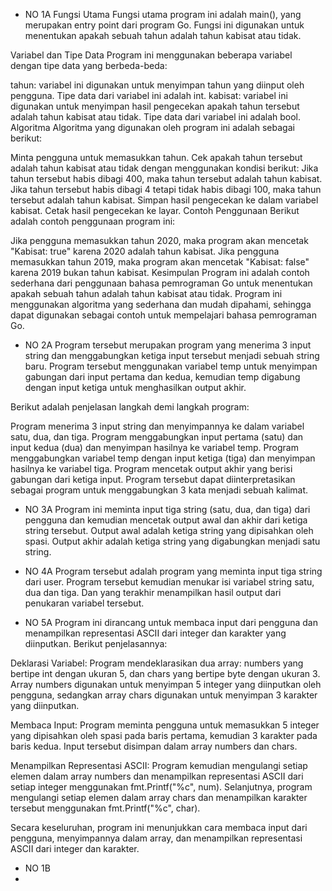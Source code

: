 - NO 1A
Fungsi Utama
Fungsi utama program ini adalah main(), yang merupakan entry point dari program Go. Fungsi ini digunakan untuk menentukan apakah sebuah tahun adalah tahun kabisat atau tidak.

Variabel dan Tipe Data
Program ini menggunakan beberapa variabel dengan tipe data yang berbeda-beda:

tahun: variabel ini digunakan untuk menyimpan tahun yang diinput oleh pengguna. Tipe data dari variabel ini adalah int.
kabisat: variabel ini digunakan untuk menyimpan hasil pengecekan apakah tahun tersebut adalah tahun kabisat atau tidak. Tipe data dari variabel ini adalah bool.
Algoritma
Algoritma yang digunakan oleh program ini adalah sebagai berikut:

Minta pengguna untuk memasukkan tahun.
Cek apakah tahun tersebut adalah tahun kabisat atau tidak dengan menggunakan kondisi berikut:
Jika tahun tersebut habis dibagi 400, maka tahun tersebut adalah tahun kabisat.
Jika tahun tersebut habis dibagi 4 tetapi tidak habis dibagi 100, maka tahun tersebut adalah tahun kabisat.
Simpan hasil pengecekan ke dalam variabel kabisat.
Cetak hasil pengecekan ke layar.
Contoh Penggunaan
Berikut adalah contoh penggunaan program ini:

Jika pengguna memasukkan tahun 2020, maka program akan mencetak "Kabisat: true" karena 2020 adalah tahun kabisat.
Jika pengguna memasukkan tahun 2019, maka program akan mencetak "Kabisat: false" karena 2019 bukan tahun kabisat.
Kesimpulan
Program ini adalah contoh sederhana dari penggunaan bahasa pemrograman Go untuk menentukan apakah sebuah tahun adalah tahun kabisat atau tidak. Program ini menggunakan algoritma yang sederhana dan mudah dipahami, sehingga dapat digunakan sebagai contoh untuk mempelajari bahasa pemrograman Go.

- NO 2A
Program tersebut merupakan program yang menerima 3 input string dan menggabungkan ketiga input tersebut menjadi sebuah string baru. Program tersebut menggunakan variabel temp untuk menyimpan gabungan dari input pertama dan kedua, kemudian temp digabung dengan input ketiga untuk menghasilkan output akhir.

Berikut adalah penjelasan langkah demi langkah program:

Program menerima 3 input string dan menyimpannya ke dalam variabel satu, dua, dan tiga.
Program menggabungkan input pertama (satu) dan input kedua (dua) dan menyimpan hasilnya ke variabel temp.
Program menggabungkan variabel temp dengan input ketiga (tiga) dan menyimpan hasilnya ke variabel tiga.
Program mencetak output akhir yang berisi gabungan dari ketiga input.
Program tersebut dapat diinterpretasikan sebagai program untuk menggabungkan 3 kata menjadi sebuah kalimat.

- NO 3A
  Program ini meminta input tiga string (satu, dua, dan tiga) dari pengguna dan kemudian mencetak output awal dan akhir dari ketiga string tersebut. Output awal adalah ketiga string yang dipisahkan oleh spasi. Output akhir adalah ketiga string yang digabungkan menjadi satu string.

- NO 4A
  Program tersebut adalah program yang meminta input tiga string dari user. Program tersebut kemudian menukar isi variabel string satu, dua dan tiga. Dan yang terakhir menampilkan hasil output dari penukaran variabel tersebut.

- NO 5A
  Program ini dirancang untuk membaca input dari pengguna dan menampilkan representasi ASCII dari integer dan karakter yang diinputkan. Berikut penjelasannya:

Deklarasi Variabel: Program mendeklarasikan dua array: numbers yang bertipe int dengan ukuran 5, dan chars yang bertipe byte dengan ukuran 3. Array numbers digunakan untuk menyimpan 5 integer yang diinputkan oleh pengguna, sedangkan array chars digunakan untuk menyimpan 3 karakter yang diinputkan.

Membaca Input: Program meminta pengguna untuk memasukkan 5 integer yang dipisahkan oleh spasi pada baris pertama, kemudian 3 karakter pada baris kedua. Input tersebut disimpan dalam array numbers dan chars.

Menampilkan Representasi ASCII: Program kemudian mengulangi setiap elemen dalam array numbers dan menampilkan representasi ASCII dari setiap integer menggunakan fmt.Printf("%c", num). Selanjutnya, program mengulangi setiap elemen dalam array chars dan menampilkan karakter tersebut menggunakan fmt.Printf("%c", char).

Secara keseluruhan, program ini menunjukkan cara membaca input dari pengguna, menyimpannya dalam array, dan menampilkan representasi ASCII dari integer dan karakter.


- NO 1B
- 
